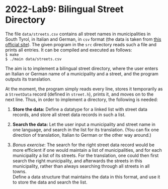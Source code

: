 # 2022-Lab9: Bilingual Street Directory

The file `data/streets.csv` contains all street names in municipalities in South Tyrol, in Italian and German, in `csv` format (the data is taken from [this official site](http://daten.buergernetz.bz.it/dataset/streetnames-from-addresspoints)).
The given program in the `src` directory reads such a file and prints all entries.
It can be compiled and executed as follows:  
`$ make`  
`$ ./main data/streets.csv`  

The aim is to implement a bilingual street directory, where the user enters an Italian or German name of a municipality and a street, and the program outputs its translation.

At the moment, the program simply reads every line, stores it temporarily as a `StreetData` record (defined in `street.h`), prints it, and moves on to the next line. Thus, in order to implement a directory, the following is needed:  

1. **Store the data:** Define a datatype for a linked list with street data records, and store all street data records in such a list.  
  
2. **Search the data:** Let the user input a municipality and street name in one language, and search in the list for its translation. (You can fix one direction of translation, Italian to German or the other way around.)

3. *Bonus exercise*: The search for the right street data record would be more efficient if one would maintain a list of municipalities, and for each municipality a list of its streets. For the translation, one could then first search the right municipality, and afterwards the streets in this municipality, rather than always searching through all streets in all towns.  
Define a data structure that maintains the data in this format, and use it to store the data and search the list.  
